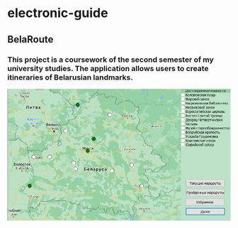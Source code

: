 # electronic-guide
## BelaRoute
### This project is a coursework of the second semester of my university studies. The application allows users to create itineraries of Belarusian landmarks.
![alt text](image.png "Graphical user interface")
